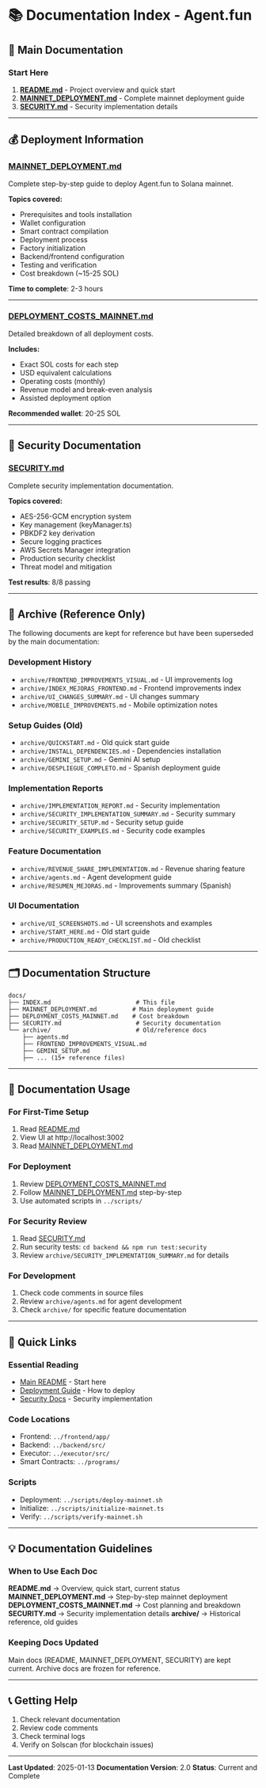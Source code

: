 # 📚 Documentation Index - Agent.fun

## 📖 Main Documentation

### Start Here
1. **[README.md](../README.md)** - Project overview and quick start
2. **[MAINNET_DEPLOYMENT.md](./MAINNET_DEPLOYMENT.md)** - Complete mainnet deployment guide
3. **[SECURITY.md](./SECURITY.md)** - Security implementation details

---

## 💰 Deployment Information

### [MAINNET_DEPLOYMENT.md](./MAINNET_DEPLOYMENT.md)
Complete step-by-step guide to deploy Agent.fun to Solana mainnet.

**Topics covered:**
- Prerequisites and tools installation
- Wallet configuration
- Smart contract compilation
- Deployment process
- Factory initialization
- Backend/frontend configuration
- Testing and verification
- Cost breakdown (~15-25 SOL)

**Time to complete**: 2-3 hours

---

### [DEPLOYMENT_COSTS_MAINNET.md](./DEPLOYMENT_COSTS_MAINNET.md)
Detailed breakdown of all deployment costs.

**Includes:**
- Exact SOL costs for each step
- USD equivalent calculations
- Operating costs (monthly)
- Revenue model and break-even analysis
- Assisted deployment option

**Recommended wallet**: 20-25 SOL

---

## 🔐 Security Documentation

### [SECURITY.md](./SECURITY.md)
Complete security implementation documentation.

**Topics covered:**
- AES-256-GCM encryption system
- Key management (keyManager.ts)
- PBKDF2 key derivation
- Secure logging practices
- AWS Secrets Manager integration
- Production security checklist
- Threat model and mitigation

**Test results**: 8/8 passing

---

## 📁 Archive (Reference Only)

The following documents are kept for reference but have been superseded by the main documentation:

### Development History
- `archive/FRONTEND_IMPROVEMENTS_VISUAL.md` - UI improvements log
- `archive/INDEX_MEJORAS_FRONTEND.md` - Frontend improvements index
- `archive/UI_CHANGES_SUMMARY.md` - UI changes summary
- `archive/MOBILE_IMPROVEMENTS.md` - Mobile optimization notes

### Setup Guides (Old)
- `archive/QUICKSTART.md` - Old quick start guide
- `archive/INSTALL_DEPENDENCIES.md` - Dependencies installation
- `archive/GEMINI_SETUP.md` - Gemini AI setup
- `archive/DESPLIEGUE_COMPLETO.md` - Spanish deployment guide

### Implementation Reports
- `archive/IMPLEMENTATION_REPORT.md` - Security implementation
- `archive/SECURITY_IMPLEMENTATION_SUMMARY.md` - Security summary
- `archive/SECURITY_SETUP.md` - Security setup guide
- `archive/SECURITY_EXAMPLES.md` - Security code examples

### Feature Documentation
- `archive/REVENUE_SHARE_IMPLEMENTATION.md` - Revenue sharing feature
- `archive/agents.md` - Agent development guide
- `archive/RESUMEN_MEJORAS.md` - Improvements summary (Spanish)

### UI Documentation
- `archive/UI_SCREENSHOTS.md` - UI screenshots and examples
- `archive/START_HERE.md` - Old start guide
- `archive/PRODUCTION_READY_CHECKLIST.md` - Old checklist

---

## 🗂️ Documentation Structure

```
docs/
├── INDEX.md                        # This file
├── MAINNET_DEPLOYMENT.md          # Main deployment guide
├── DEPLOYMENT_COSTS_MAINNET.md    # Cost breakdown
├── SECURITY.md                     # Security documentation
└── archive/                        # Old/reference docs
    ├── agents.md
    ├── FRONTEND_IMPROVEMENTS_VISUAL.md
    ├── GEMINI_SETUP.md
    ├── ... (15+ reference files)
```

---

## 📝 Documentation Usage

### For First-Time Setup
1. Read [README.md](../README.md)
2. View UI at http://localhost:3002
3. Read [MAINNET_DEPLOYMENT.md](./MAINNET_DEPLOYMENT.md)

### For Deployment
1. Review [DEPLOYMENT_COSTS_MAINNET.md](./DEPLOYMENT_COSTS_MAINNET.md)
2. Follow [MAINNET_DEPLOYMENT.md](./MAINNET_DEPLOYMENT.md) step-by-step
3. Use automated scripts in `../scripts/`

### For Security Review
1. Read [SECURITY.md](./SECURITY.md)
2. Run security tests: `cd backend && npm run test:security`
3. Review `archive/SECURITY_IMPLEMENTATION_SUMMARY.md` for details

### For Development
1. Check code comments in source files
2. Review `archive/agents.md` for agent development
3. Check `archive/` for specific feature documentation

---

## 🔗 Quick Links

### Essential Reading
- [Main README](../README.md) - Start here
- [Deployment Guide](./MAINNET_DEPLOYMENT.md) - How to deploy
- [Security Docs](./SECURITY.md) - Security implementation

### Code Locations
- Frontend: `../frontend/app/`
- Backend: `../backend/src/`
- Executor: `../executor/src/`
- Smart Contracts: `../programs/`

### Scripts
- Deployment: `../scripts/deploy-mainnet.sh`
- Initialize: `../scripts/initialize-mainnet.ts`
- Verify: `../scripts/verify-mainnet.sh`

---

## 💡 Documentation Guidelines

### When to Use Each Doc

**README.md** → Overview, quick start, current status
**MAINNET_DEPLOYMENT.md** → Step-by-step mainnet deployment
**DEPLOYMENT_COSTS_MAINNET.md** → Cost planning and breakdown
**SECURITY.md** → Security implementation details
**archive/** → Historical reference, old guides

### Keeping Docs Updated

Main docs (README, MAINNET_DEPLOYMENT, SECURITY) are kept current.
Archive docs are frozen for reference.

---

## 📞 Getting Help

1. Check relevant documentation
2. Review code comments
3. Check terminal logs
4. Verify on Solscan (for blockchain issues)

---

**Last Updated**: 2025-01-13
**Documentation Version**: 2.0
**Status**: Current and Complete
